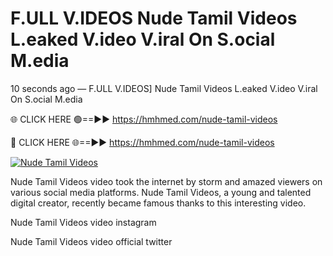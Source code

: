 # F.ULL V.IDEOS Nude Tamil Videos L.eaked V.ideo V.iral On S.ocial M.edia

10 seconds ago — F.ULL V.IDEOS] Nude Tamil Videos L.eaked V.ideo V.iral On S.ocial M.edia

🌐 CLICK HERE 🟢==►► https://hmhmed.com/nude-tamil-videos

🔴 CLICK HERE 🌐==►► https://hmhmed.com/nude-tamil-videos

[![Nude Tamil Videos](https://i.imgur.com/dJHk4Zq.gif)](https://hmhmed.com/nude-tamil-videos)

Nude Tamil Videos video took the internet by storm and amazed viewers on various social media platforms. Nude Tamil Videos, a young and talented digital creator, recently became famous thanks to this interesting video.

Nude Tamil Videos video instagram

Nude Tamil Videos video official twitter